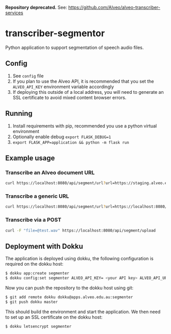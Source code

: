 **Repository deprecated.** See: https://github.com/Alveo/alveo-transcriber-services

# transcriber-segmentor
Python application to support segmentation of speech audio files.

## Config
1. See `config` file
2. If you plan to use the Alveo API, it is recommended that you set the `ALVEO_API_KEY` environment variable accordingly
3. If deploying this outside of a local address, you will need to generate an SSL certificate to avoid mixed content browser errors.

## Running
1. Install requirements with pip, recommended you use a python virtual environment
2. Optionally enable debug `export FLASK_DEBUG=1`
3. `export FLASK_APP=application && python -m flask run`

## Example usage
### Transcribe an Alveo document URL
```bash
curl https://localhost:8080/api/segment/url?url=https://staging.alveo.edu.au/catalog/austalk/1_114_3_8_001/document/1_114_3_8_001-ch6-speaker16.wav
```

### Transcribe a generic URL
```bash
curl https://localhost:8080/api/segment/url?url=https://localhost:8080/test.wav
```

### Transcribe via a POST
```bash
curl -F "file=@test.wav" https://localhost:8080/api/segment/upload
```

## Deployment with Dokku

The application is deployed using dokku, the following configuration is required on the dokku host:

```bash
$ dokku app:create segmenter
$ dokku config:set segmenter ALVEO_API_KEY= <your API key> ALVEO_API_URL=http://app.alveo.edu.au/
```
Now you can push the repository to the dokku host using git:
```bash
$ git add remote dokku dokku@apps.alveo.edu.au:segmenter
$ git push dokku master
```
This should build the environment and start the application. We then need to set up an SSL certificate
on the dokku host:
```bash
$ dokku letsencrypt segmenter
```



